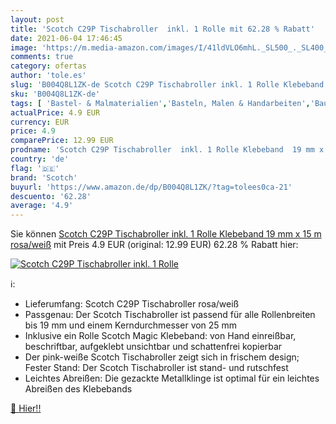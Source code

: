 ```yaml
---
layout: post
title: 'Scotch C29P Tischabroller  inkl. 1 Rolle mit 62.28 % Rabatt'
date: 2021-06-04 17:46:45
image: 'https://m.media-amazon.com/images/I/41ldVLO6mhL._SL500_._SL400_.jpg'
comments: true
category: ofertas
author: 'tole.es'
slug: 'B004Q8L1ZK-de Scotch C29P Tischabroller inkl. 1 Rolle Klebeband 19 mm x...'
sku: 'B004Q8L1ZK-de'
tags: [ 'Bastel- & Malmaterialien','Basteln, Malen & Handarbeiten','Baumarkt','Bürobedarf & Schreibwaren','Büromaterial','Eisenwaren','Gewerbe, Industrie & Wissenschaft','Industrielle Versandverpackungen & Kartonagen','Kartonklebebandspender','Klebebänder','Klebebänder, Klebstoffe & Befestigungsmittel','Klebemittel & Dichtstoffe','Klebstoffe & Entferner','Küche, Haushalt & Wohnen','Transparente Klebebänder','scotch', ]
actualPrice: 4.9 EUR
currency: EUR
price: 4.9
comparePrice: 12.99 EUR
prodname: 'Scotch C29P Tischabroller  inkl. 1 Rolle Klebeband  19 mm x 15 m  rosa/weiß'
country: 'de'
flag: '🇩🇪'
brand: 'Scotch'
buyurl: 'https://www.amazon.de/dp/B004Q8L1ZK/?tag=tolees0ca-21'
descuento: '62.28'
average: '4.9'
---
```


Sie können [Scotch C29P Tischabroller  inkl. 1 Rolle Klebeband  19 mm x 15 m  rosa/weiß](https://www.amazon.de/dp/B004Q8L1ZK/?tag=tolees0ca-21) mit Preis 4.9 EUR (original: 12.99 EUR) 62.28 % Rabatt hier:

[![Scotch C29P Tischabroller  inkl. 1 Rolle](https://m.media-amazon.com/images/I/41ldVLO6mhL._SL500_._SL400_.jpg)](https://www.amazon.de/dp/B004Q8L1ZK/?tag=tolees0ca-21)

ℹ️:

- Lieferumfang: Scotch C29P Tischabroller rosa/weiß
- Passgenau: Der Scotch Tischabroller ist passend für alle Rollenbreiten bis 19 mm und einem Kerndurchmesser von 25 mm
- Inklusive ein Rolle Scotch Magic Klebeband: von Hand einreißbar, beschriftbar, aufgeklebt unsichtbar und schattenfrei kopierbar
- Der pink-weiße Scotch Tischabroller zeigt sich in frischem design; Fester Stand: Der Scotch Tischabroller ist stand- und rutschfest
- Leichtes Abreißen: Die gezackte Metallklinge ist optimal für ein leichtes Abreißen des Klebebands

[🛒 Hier!!](https://www.amazon.de/dp/B004Q8L1ZK/?tag=tolees0ca-21)
